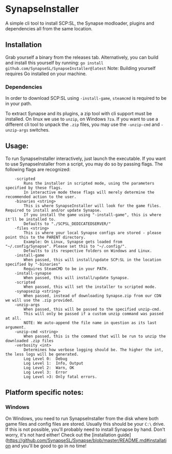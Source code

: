 # SynapseInstaller
A simple cli tool to install SCP:SL, the Synapse modloader, plugins and dependencies all from the same location.

## Installation
Grab yourself a binary from the releases tab.
Alternatively, you can build and install this yourself by running:
`go install github.com/SynapseSL/SynapseInstaller@latest`
Note: Building yourself requires Go installed on your machine.

### Dependencies
In order to download SCP:SL using `-install-game`, `steamcmd` is required to be in your path.

To extract Synapse and its plugins, a zip tool with cli support must be installed. On linux we use to `unzip`, on Windows `7za`.
If you want to use a different cli tool to unpack the `.zip` files, you may use the `-unzip-cmd` and `-unzip-args` switches.

## Usage:
To run SynapseInstaller interactively, just launch the executable. If you want to use SynapseInstaller from a script, you may do so by passing flags.
The following flags are recognized:

```
    -scripted
        Runs the installer in scripted mode, using the parameters specified by these flags.
        In interactive mode these flags will merely determine the recommended action to the user.
    -binaries <string>
        This is where SynapseInstaller will look for the game files. Required to install and/or update Synapse.
        If you install the game using "-install-game", this is where it'll be installed to.
        Defaults to "./SCPSL_DEDICATEDSERVER/"
    -files <string>
        This is where your local Synapse configs are stored - please point this to the PARENT directory.
        Example: On Linux, Synapse gets loaded from "~/.config/Synapse". Please set this to "~/.config/".
        Defaults to its respective folders on Windows and Linux.
    -install-game
        When passed, this will install/update SCP:SL in the location specified by "-binaries"
        Requires SteamCMD to be in your PATH.
    -install-synapse
        When passed, this will install/update Synapse.
    -scripted
        When passed, this will set the installer to scripted mode.
    -synapsezip <string>
        When passed, instead of downloading Synapse.zip from our CDN we will use the .zip provided.
    -unzip-args
        When passed, this will be passed to the specified unzip-cmd.
        This will only be passed if a custom unzip command was passed at all.
        NOTE: We auto-append the file name in question as its last argument.
    -unzip-cmd <string>
        When passed, this is the command that will be run to unzip the downloaded .zip files
    -verbosity <int>
        Determines how verbose logging should be. The higher the int, the less logs will be generated.
        Log Level 0:  Debug
        Log Level 1:  Info, Output
        Log Level 2:  Warn, OK
        Log Level 3:  Error
        Log Level >3: Only fatal errors.
```

## Platform specific notes:
### Windows
On Windows, you need to run SynapseInstaller from the disk where both game files and config files are stored. Usually this should be your `C:\` drive. If this is not possible, you'll probably need to install Synapse by hand. Don't worry, it's not hard either! Check out the [installation guide](https://github.com/SynapseSL/Synapse/blob/master/README.md#installation and you'll be good to go in no time!